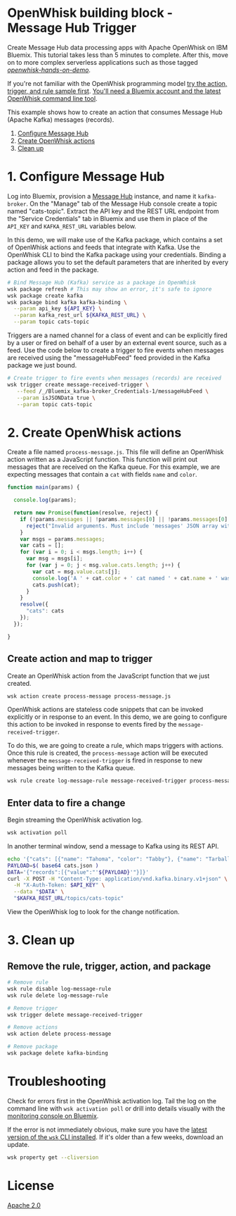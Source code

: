 # OpenWhisk building block - Message Hub Trigger
Create Message Hub data processing apps with Apache OpenWhisk on IBM Bluemix. This tutorial takes less than 5 minutes to complete. After this, move on to more complex serverless applications such as those tagged [_openwhisk-hands-on-demo_](https://github.com/search?q=topic%3Aopenwhisk-hands-on-demo+org%3AIBM&type=Repositories).

If you're not familiar with the OpenWhisk programming model [try the action, trigger, and rule sample first](https://github.com/IBM/openwhisk-action-trigger-rule). [You'll need a Bluemix account and the latest OpenWhisk command line tool](https://github.com/IBM/openwhisk-action-trigger-rule/blob/master/docs/OPENWHISK.md).

This example shows how to create an action that consumes Message Hub (Apache Kafka) messages (records).

1. [Configure Message Hub](#1-configure-message-hub)
2. [Create OpenWhisk actions](#2-create-openwhisk-actions)
3. [Clean up](#3-clean-up)

# 1. Configure Message Hub
Log into Bluemix, provision a [Message Hub](https://console.ng.bluemix.net/catalog/services/message-hub) instance, and name it `kafka-broker`. On the "Manage" tab of the Message Hub console create a topic named "cats-topic". Extract the API key and the REST URL endpoint from the "Service Credentials" tab in Bluemix and use them in place of the `API_KEY` and `KAFKA_REST_URL` variables below.

In this demo, we will make use of the Kafka package, which contains a set of OpenWhisk actions and feeds that integrate with Kafka. Use the OpenWhisk CLI to bind the Kafka package using your credentials. Binding a package allows you to set the default parameters that are inherited by every action and feed in the package.

```bash
# Bind Message Hub (Kafka) service as a package in OpenWhisk
wsk package refresh # This may show an error, it's safe to ignore
wsk package create kafka
wsk package bind kafka kafka-binding \
  --param api_key ${API_KEY} \
  --param kafka_rest_url ${KAFKA_REST_URL} \
  --param topic cats-topic
```

Triggers are a named channel for a class of event and can be explicitly fired by a user or fired on behalf of a user by an external event source, such as a feed. Use the code below to create a trigger to fire events when messages are received using the "messageHubFeed" feed provided in the Kafka package we just bound.

```bash
# Create trigger to fire events when messages (records) are received
wsk trigger create message-received-trigger \
   --feed /_/Bluemix_kafka-broker_Credentials-1/messageHubFeed \
   --param isJSONData true \
   --param topic cats-topic
```

# 2. Create OpenWhisk actions
Create a file named `process-message.js`. This file will define an OpenWhisk action written as a JavaScript function. This function will print out messages that are received on the Kafka queue. For this example, we are expecting messages that contain a `cat` with fields `name` and `color`.
```javascript
function main(params) {

  console.log(params);

  return new Promise(function(resolve, reject) {
    if (!params.messages || !params.messages[0] || !params.messages[0].value) {
      reject("Invalid arguments. Must include 'messages' JSON array with 'value' field");
    }
    var msgs = params.messages;
    var cats = [];
    for (var i = 0; i < msgs.length; i++) {
      var msg = msgs[i];
      for (var j = 0; j < msg.value.cats.length; j++) {
        var cat = msg.value.cats[j];
        console.log('A ' + cat.color + ' cat named ' + cat.name + ' was received.');
        cats.push(cat);
      }
    }
    resolve({
      "cats": cats
    });
  });

}
```

## Create action and map to trigger

Create an OpenWhisk action from the JavaScript function that we just created.
```bash
wsk action create process-message process-message.js
```

OpenWhisk actions are stateless code snippets that can be invoked explicitly or in response to an event. In this demo, we are going to configure this action to be invoked in response to events fired by the `message-received-trigger`.

To do this, we are going to create a rule, which maps triggers with actions. Once this rule is created, the `process-message` action will be executed whenever the `message-received-trigger` is fired in response to new messages being written to the Kafka queue.

```bash
wsk rule create log-message-rule message-received-trigger process-message
```


## Enter data to fire a change
Begin streaming the OpenWhisk activation log.
```bash
wsk activation poll
```

In another terminal window, send a message to Kafka using its REST API.
```bash
echo '{"cats": [{"name": "Tahoma", "color": "Tabby"}, {"name": "Tarball", "color": "Black"}]}' > cats.json
PAYLOAD=$( base64 cats.json )
DATA='{"records":[{"value":"'${PAYLOAD}'"}]}'
curl -X POST -H "Content-Type: application/vnd.kafka.binary.v1+json" \
  -H "X-Auth-Token: $API_KEY" \
  --data "$DATA" \
  "$KAFKA_REST_URL/topics/cats-topic"
```

View the OpenWhisk log to look for the change notification.

# 3. Clean up
## Remove the rule, trigger, action, and package

```bash
# Remove rule
wsk rule disable log-message-rule
wsk rule delete log-message-rule

# Remove trigger
wsk trigger delete message-received-trigger

# Remove actions
wsk action delete process-message

# Remove package
wsk package delete kafka-binding
```

# Troubleshooting
Check for errors first in the OpenWhisk activation log. Tail the log on the command line with `wsk activation poll` or drill into details visually with the [monitoring console on Bluemix](https://console.ng.bluemix.net/openwhisk/dashboard).

If the error is not immediately obvious, make sure you have the [latest version of the `wsk` CLI installed](https://console.ng.bluemix.net/openwhisk/learn/cli). If it's older than a few weeks, download an update.
```bash
wsk property get --cliversion
```

# License
[Apache 2.0](LICENSE.txt)
